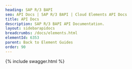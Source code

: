 ```yaml
---
heading: SAP R/3 BAPI
seo: API Docs | SAP R/3 BAPI | Cloud Elements API Docs
title: API Docs
description: SAP R/3 BAPI API Documentation.
layout: sidebarapidocs
breadcrumbs: /docs/elements.html
elementId: 6353
parent: Back to Element Guides
order: 90
---
```


{% include swagger.html %}
